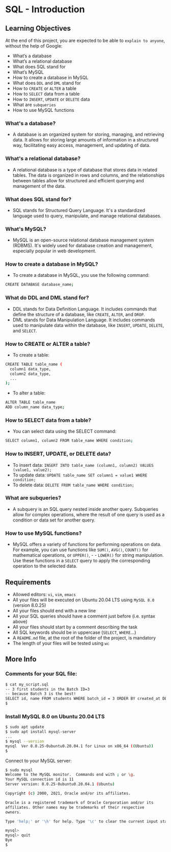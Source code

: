 # SQL - Introduction

## Learning Objectives
At the end of this project, you are expected to be able to `explain to anyone`, without the help of Google:
- What’s a database
- What’s a relational database
- What does SQL stand for
- What’s MySQL
- How to create a database in MySQL
- What does `DDL` and `DML` stand for
- How to `CREATE` or `ALTER` a table
- How to `SELECT` data from a table
- How to `INSERT`, `UPDATE` or `DELETE` data
- What are `subqueries`
- How to use MySQL functions

### What's a database?
- A database is an organized system for storing, managing, and retrieving data. It allows for storing large amounts of information in a structured way, facilitating easy access, management, and updating of data.

### What's a relational database?
- A relational database is a type of database that stores data in related tables. The data is organized in rows and columns, and the relationships between tables allow for structured and efficient querying and management of the data.

### What does SQL stand for?
- SQL stands for Structured Query Language. It's a standardized language used to query, manipulate, and manage relational databases.

### What's MySQL?
- MySQL is an open-source relational database management system (RDBMS). It's widely used for database creation and management, especially popular in web development.

### How to create a database in MySQL?
- To create a database in MySQL, you use the following command:
```bash
CREATE DATABASE database_name;
```

### What do DDL and DML stand for?
- DDL stands for Data Definition Language. It includes commands that define the structure of a database, like `CREATE`, `ALTER`, and `DROP`.
- DML stands for Data Manipulation Language. It includes commands used to manipulate data within the database, like `INSERT`, `UPDATE`, `DELETE`, and `SELECT`.

### How to CREATE or ALTER a table?
- To create a table:
```bash
CREATE TABLE table_name (
  column1 data_type,
  column2 data_type,
  ...
);
```

- To alter a table:
```bash
ALTER TABLE table_name
ADD column_name data_type;
```

### How to SELECT data from a table?
- You can select data using the SELECT command:
```bash
SELECT column1, column2 FROM table_name WHERE condition;
```

### How to INSERT, UPDATE, or DELETE data?
- To insert data: `INSERT INTO table_name (column1, column2) VALUES (value1, value2);`
- To update data: `UPDATE table_name SET column1 = value1 WHERE condition;`
- To delete data: `DELETE FROM table_name WHERE condition;`

### What are subqueries?
- A subquery is an SQL query nested inside another query. Subqueries allow for complex operations, where the result of one query is used as a condition or data set for another query.

### How to use MySQL functions?
- MySQL offers a variety of functions for performing operations on data. For example, you can use functions like `SUM()`, `AVG()`, `COUNT()` for mathematical operations, or `UPPER()`, - - `LOWER()` for string manipulation. Use these functions in a `SELECT` query to apply the corresponding operation to the selected data.

## Requirements
- Allowed editors: `vi`, `vim`, `emacs`
- All your files will be executed on Ubuntu 20.04 LTS using `MySQL 8.0` (version 8.0.25)
- All your files should end with a new line
- All your SQL queries should have a comment just before (i.e. syntax above)
- All your files should start by a comment describing the task
- All SQL keywords should be in uppercase (`SELECT`, `WHERE`…)
- A `README.md` file, at the root of the folder of the project, is mandatory
- The length of your files will be tested using `wc`

## More Info

### Comments for your SQL file:
```bash
$ cat my_script.sql
-- 3 first students in the Batch ID=3
-- because Batch 3 is the best!
SELECT id, name FROM students WHERE batch_id = 3 ORDER BY created_at DESC LIMIT 3;
$
```

### Install MySQL 8.0 on Ubuntu 20.04 LTS
```bash
$ sudo apt update
$ sudo apt install mysql-server
...
$ mysql --version
mysql  Ver 8.0.25-0ubuntu0.20.04.1 for Linux on x86_64 ((Ubuntu))
$
```

Connect to your MySQL server:
```bash
$ sudo mysql
Welcome to the MySQL monitor.  Commands end with ; or \g.
Your MySQL connection id is 11
Server version: 8.0.25-0ubuntu0.20.04.1 (Ubuntu)

Copyright (c) 2000, 2021, Oracle and/or its affiliates.

Oracle is a registered trademark of Oracle Corporation and/or its
affiliates. Other names may be trademarks of their respective
owners.

Type 'help;' or '\h' for help. Type '\c' to clear the current input statement.

mysql>
mysql> quit
Bye
$
```
